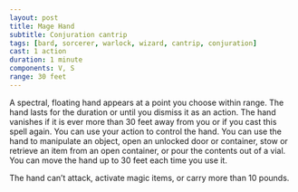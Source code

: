 ```yaml
---
layout: post
title: Mage Hand
subtitle: Conjuration cantrip
tags: [bard, sorcerer, warlock, wizard, cantrip, conjuration]
cast: 1 action
duration: 1 minute
components: V, S
range: 30 feet
---
```

A spectral, floating hand appears at a point you choose within range. The hand lasts for the duration or until you dismiss it as an action. The hand vanishes if it is ever more than 30 feet away from you or if you cast this spell again.
You can use your action to control the hand. You can use the hand to manipulate an object, open an unlocked door or container, stow or retrieve an item from an open container, or pour the contents out of a vial. You can move the hand up to 30 feet each time you use it.

The hand can’t attack, activate magic items, or carry more than 10 pounds.